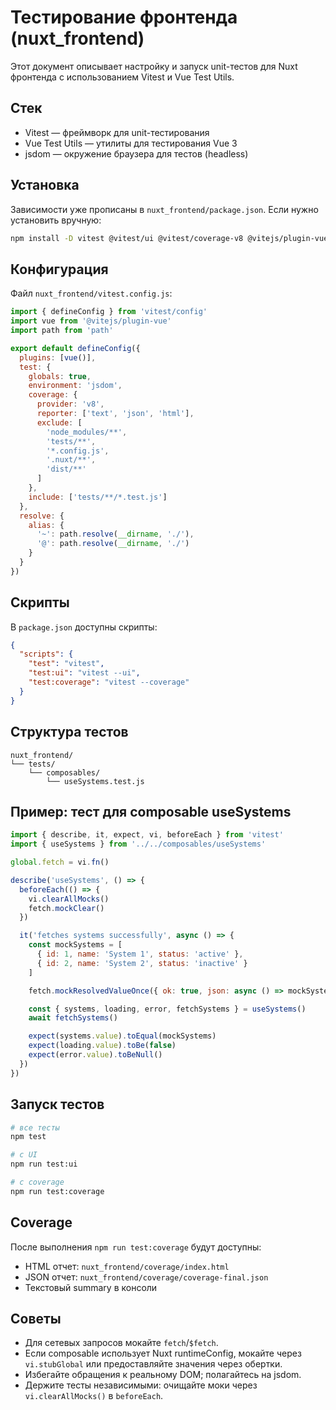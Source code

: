 # Тестирование фронтенда (nuxt_frontend)

Этот документ описывает настройку и запуск unit-тестов для Nuxt фронтенда с использованием Vitest и Vue Test Utils.

## Стек

- Vitest — фреймворк для unit-тестирования
- Vue Test Utils — утилиты для тестирования Vue 3
- jsdom — окружение браузера для тестов (headless)

## Установка

Зависимости уже прописаны в `nuxt_frontend/package.json`. Если нужно установить вручную:

```bash
npm install -D vitest @vitest/ui @vitest/coverage-v8 @vitejs/plugin-vue @vue/test-utils jsdom
```

## Конфигурация

Файл `nuxt_frontend/vitest.config.js`:

```js
import { defineConfig } from 'vitest/config'
import vue from '@vitejs/plugin-vue'
import path from 'path'

export default defineConfig({
  plugins: [vue()],
  test: {
    globals: true,
    environment: 'jsdom',
    coverage: {
      provider: 'v8',
      reporter: ['text', 'json', 'html'],
      exclude: [
        'node_modules/**',
        'tests/**',
        '*.config.js',
        '.nuxt/**',
        'dist/**'
      ]
    },
    include: ['tests/**/*.test.js']
  },
  resolve: {
    alias: {
      '~': path.resolve(__dirname, './'),
      '@': path.resolve(__dirname, './')
    }
  }
})
```

## Скрипты

В `package.json` доступны скрипты:

```json
{
  "scripts": {
    "test": "vitest",
    "test:ui": "vitest --ui",
    "test:coverage": "vitest --coverage"
  }
}
```

## Структура тестов

```
nuxt_frontend/
└── tests/
    └── composables/
        └── useSystems.test.js
```

## Пример: тест для composable useSystems

```js
import { describe, it, expect, vi, beforeEach } from 'vitest'
import { useSystems } from '../../composables/useSystems'

global.fetch = vi.fn()

describe('useSystems', () => {
  beforeEach(() => {
    vi.clearAllMocks()
    fetch.mockClear()
  })

  it('fetches systems successfully', async () => {
    const mockSystems = [
      { id: 1, name: 'System 1', status: 'active' },
      { id: 2, name: 'System 2', status: 'inactive' }
    ]

    fetch.mockResolvedValueOnce({ ok: true, json: async () => mockSystems })

    const { systems, loading, error, fetchSystems } = useSystems()
    await fetchSystems()

    expect(systems.value).toEqual(mockSystems)
    expect(loading.value).toBe(false)
    expect(error.value).toBeNull()
  })
})
```

## Запуск тестов

```bash
# все тесты
npm test

# с UI
npm run test:ui

# с coverage
npm run test:coverage
```

## Coverage

После выполнения `npm run test:coverage` будут доступны:

- HTML отчет: `nuxt_frontend/coverage/index.html`
- JSON отчет: `nuxt_frontend/coverage/coverage-final.json`
- Текстовый summary в консоли

## Советы

- Для сетевых запросов мокайте `fetch`/`$fetch`.
- Если composable использует Nuxt runtimeConfig, мокайте через `vi.stubGlobal` или предоставляйте значения через обертки.
- Избегайте обращения к реальному DOM; полагайтесь на jsdom.
- Держите тесты независимыми: очищайте моки через `vi.clearAllMocks()` в `beforeEach`.
